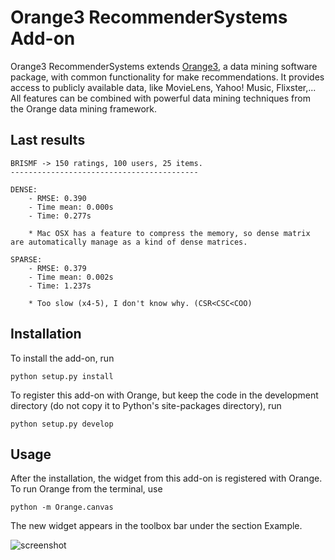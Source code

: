 Orange3 RecommenderSystems Add-on
======================

Orange3 RecommenderSystems extends [Orange3](http://orange.biolab.si), a data mining software
package, with common functionality for make recommendations. It provides access
to publicly available data, like MovieLens, Yahoo! Music, Flixster,... All features can be combined with powerful data mining techniques
from the Orange data mining framework.

Last results
------------

    BRISMF -> 150 ratings, 100 users, 25 items.
    ------------------------------------------
    
    DENSE:
        - RMSE: 0.390
        - Time mean: 0.000s
        - Time: 0.277s
        
        * Mac OSX has a feature to compress the memory, so dense matrix are automatically manage as a kind of dense matrices.
        
    SPARSE:
        - RMSE: 0.379
        - Time mean: 0.002s
        - Time: 1.237s
        
        * Too slow (x4-5), I don't know why. (CSR<CSC<COO)
    
    
    
    

Installation
------------

To install the add-on, run

    python setup.py install

To register this add-on with Orange, but keep the code in the development directory (do not copy it to 
Python's site-packages directory), run

    python setup.py develop

Usage
-----

After the installation, the widget from this add-on is registered with Orange. To run Orange from the terminal,
use

    python -m Orange.canvas

The new widget appears in the toolbox bar under the section Example.

![screenshot](https://github.com/biolab/orange3-example-addon/blob/master/screenshot.png)
